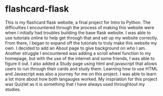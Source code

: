 # flashcard-flask

This is my flashcard flask website, a final project for Intro to Python. The difficulties I encountered through the process of making this website were when I initially had troubles building the base flask website. I was able to use tutorials online to help get through that and set up my website correctly. From there, I began to expand off the tutorials to truly make this website my own. I decided to add an About page to give background on who I am. Another struggle I encountered was adding a scroll wheel function to my homepage, but with the use of the internet and some friends, I was able to figure it out. I also added a Study page using html and javascript that allows users to run through their cards and study them. Learning how to use HTML and Javascript was also a journey for me on this project. I was able to learn a lot more about how both langauges worked. My inspriation for this project was Quizlet as it is something that I have always used throughtout my studies. 
